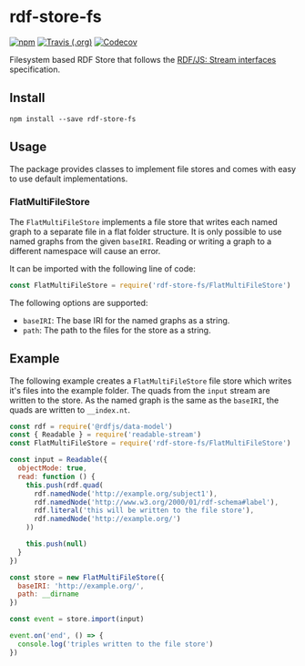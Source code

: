 # rdf-store-fs

[![npm](https://img.shields.io/npm/v/rdf-store-fs)](https://www.npmjs.com/package/rdf-store-fs)
[![Travis (.org)](https://img.shields.io/travis/rdf-ext/rdf-store-fs)](https://travis-ci.org/rdf-ext/rdf-store-fs)
[![Codecov](https://img.shields.io/codecov/c/github/rdf-ext/rdf-store-fs)](https://codecov.io/gh/rdf-ext/rdf-store-fs)

Filesystem based RDF Store that follows the [RDF/JS: Stream interfaces](https://rdf.js.org/stream-spec/#store-interface) specification.

## Install

```
npm install --save rdf-store-fs
```

## Usage

The package provides classes to implement file stores and comes with easy to use default implementations.

### FlatMultiFileStore

The `FlatMultiFileStore` implements a file store that writes each named graph to a separate file in a flat folder structure.
It is only possible to use named graphs from the given `baseIRI`.
Reading or writing a graph to a different namespace will cause an error. 

It can be imported with the following line of code:

```js
const FlatMultiFileStore = require('rdf-store-fs/FlatMultiFileStore')
````

The following options are supported:

- `baseIRI`: The base IRI for the named graphs as a string.
- `path`: The path to the files for the store as a string.

## Example

The following example creates a `FlatMultiFileStore` file store which writes it's files into the example folder.
The quads from the `input` stream are written to the store.
As the named graph is the same as the `baseIRI`, the quads are written to `__index.nt`.

```js
const rdf = require('@rdfjs/data-model')
const { Readable } = require('readable-stream')
const FlatMultiFileStore = require('rdf-store-fs/FlatMultiFileStore')

const input = Readable({
  objectMode: true,
  read: function () {
    this.push(rdf.quad(
      rdf.namedNode('http://example.org/subject1'),
      rdf.namedNode('http://www.w3.org/2000/01/rdf-schema#label'),
      rdf.literal('this will be written to the file store'),
      rdf.namedNode('http://example.org/')
    ))

    this.push(null)
  }
})

const store = new FlatMultiFileStore({
  baseIRI: 'http://example.org/',
  path: __dirname
})

const event = store.import(input)

event.on('end', () => {
  console.log('triples written to the file store')
})
```
